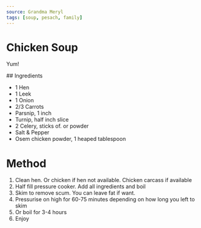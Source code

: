 ```yaml
---
source: Grandma Meryl
tags: [soup, pesach, family]
---
```


# Chicken Soup

Yum!

## Ingredients

- 1 Hen
- 1 Leek
- 1 Onion
- 2/3 Carrots
- Parsnip, 1 inch
- Turnip, half inch slice
- 2 Celery, sticks of. or powder
- Salt & Pepper
- Osem chicken powder, 1 heaped tablespoon

# Method

1. Clean hen. Or chicken if hen not available. Chicken carcass if available
2. Half fill pressure cooker. Add all ingredients and boil
3. Skim to remove scum. You can leave fat if want.
4. Pressurise on high for 60-75 minutes depending on how long you left to skim
5. Or boil for 3-4 hours
6. Enjoy
